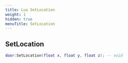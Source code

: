```yaml
---
title: Lua SetLocation
weight: 1
hidden: true
menuTitle: SetLocation
---
```

## SetLocation
```lua
door:SetLocation(float x, float y, float z); -- void
```